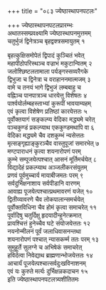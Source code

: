 +++
title = "०८३ ज्येष्ठास्थापनपटलः"

+++
ज्येष्ठास्थापनपटलप्रारम्भः    
अथातस्सम्प्रवक्ष्यामि ज्येष्ठास्थापनमुत्तमम्  
चतुर्भुजं द्विनेत्रञ्च बृहद्वक्त्रसमायुतम् १  

बृहत्कुक्षिसमोपेतं द्विपादं कुञ्चितं भवेत्  
महापीठोपरिस्थञ्च वज्राभं मकुटान्वितम् २  
जलोश्छिष्टलतामाला पर्यङ्गस्सव्यरैगके  
द्विभुजा च द्विनेत्रा च वराहाननमात्मजम् ३  
वामे च तनयं भागे द्विभुजं लम्बबाहु च  
वह्निञ्च पानपात्रञ्च धारयेत्तु विशेषतः ४  
पार्श्वयोर्लम्बहस्ताभ्यां कुरूपीं भावयाम्यहम्  
एवं कृत्वा विशेषेण प्रतिष्ठां कारयेत्ततः ५  
पूर्वोक्तयागं सङ्कल्प्य वेदिका मद्ध्यमे चरेत्  
पञ्चकुण्डं प्रकल्प्याथ एककुण्डमथापि वा ६  
वेदिका मद्ध्यमे चैव दशकुम्भं न्यसेत्ततः  
मृत्सङ्गृह्याङ्कुरञ्चैव वास्तुपूजां समारभेत् ७  
मण्टपाराधनं कृत्वा शयनारोपणं परम्  
कुम्भे सम्पूजयेत्पश्चात् आसनं मूर्तिमर्चयेत् ८  
विद्यादेहं प्रकल्प्याथ अञ्जलीकरसंयुतम्  
प्रणवं पूर्वमुच्चार्य मायाबीजमतः परम् ९  
सर्वदुर्भिक्षनाशाय सर्वपीडानि वारणम्  
आवाह्य पूजयेत्पश्चात्प्रथमावरणं यजेत् १०  
द्वितीय्यावरणे चैव लोकपालान्समर्चयेत्  
पूर्वोक्तविधिना चैव होमं कृत्वा समाचरेत् ११  
पूर्वादिषु चतुर्दिक्षु हृदयादीन्हुनेत्क्रमात्  
प्रायश्चित्तं हुनेच्चैव घटे संयोजयेत्ततः १२  
नयनोन्मीलनं पूर्वं जलाधिवासनन्तथा  
शयनारोपणं पश्चात् न्यासकर्म्म ततः परम् १३  
सुमुहूर्ते सुलग्ने च अभिषेकं समाचरेत्  
हविर्दत्वा निवेद्याथ ब्राह्मणान्भोजयेत्ततः १४  
आचार्यं पूजयेत्पश्चात्सर्वदुःखविनाशनम्  
एवं यः कुरुते मर्त्यः दुर्भिक्षन्नकदाचन १५  
इति ज्येष्ठास्थापनपटलत्र्यशीतितमः  
